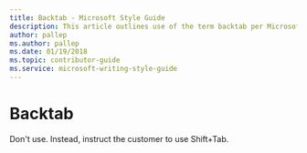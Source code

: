 ```yaml
---
title: Backtab - Microsoft Style Guide
description: This article outlines use of the term backtab per Microsoft style guidelines.
author: pallep
ms.author: pallep
ms.date: 01/19/2018
ms.topic: contributor-guide
ms.service: microsoft-writing-style-guide
---
```


# Backtab

Don't use. Instead, instruct the customer to use Shift+Tab.
